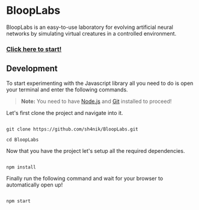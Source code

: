 # BloopLabs

BloopLabs is an easy-to-use laboratory for evolving artificial neural networks by simulating virtual creatures in a controlled environment.

### [Click here to start!](./dist)

## Development

To start experimenting with the Javascript library all you need to do is open your terminal and enter the following commands.

> **Note:** You need to have [Node.js](https://nodejs.org/en/) and [Git](https://git-scm.com/) installed to proceed!

Let's first clone the project and navigate into it.

```ssh

git clone https://github.com/sh4nik/BloopLabs.git

cd BloopLabs

```

Now that you have the project let's setup all the required dependencies.

```ssh

npm install

```

Finally run the following command and wait for your browser to automatically open up!

```ssh

npm start

```
